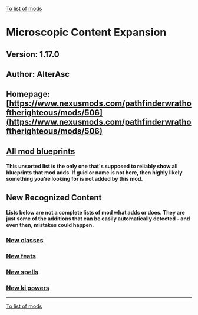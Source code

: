 [To list of mods](../README.md)

# Microscopic Content Expansion

## Version: 1.17.0

## Author: AlterAsc

## Homepage: [https://www.nexusmods.com/pathfinderwrathoftherighteous/mods/506](https://www.nexusmods.com/pathfinderwrathoftherighteous/mods/506)

## [All mod blueprints](./AllBlueprints.md)

#### This unsorted list is the only one that's supposed to reliably show all blueprints that mod adds. If guid or name is not here, then highly likely something you're looking for is not added by this mod.

## New Recognized Content

#### **Lists below are not a complete lists of mod what adds or does**. They are just some of the additions that can be easily automatically detected - and even then, mistakes could happen.

### [New classes](./Classes.md)

### [New feats](./Feats.md)

### [New spells](./Spells.md)

### [New ki powers](./KiPowers.md)


___
[To list of mods](../README.md)

